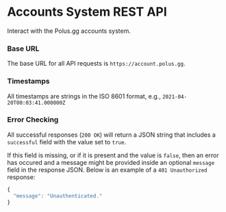 # Accounts System REST API

Interact with the Polus.gg accounts system.

### Base URL

The base URL for all API requests is `https://account.polus.gg`.

### Timestamps

All timestamps are strings in the ISO 8601 format, e.g., `2021-04-20T00:03:41.000000Z`

### Error Checking

All successful responses (`200 OK`) will return a JSON string that includes a `successful` field with the value set to `true`.

If this field is missing, or if it is present and the value is `false`, then an error has occured and a message might be provided inside an optional `message` field in the response JSON. Below is an example of a `401 Unauthorized` response:

```ts
{
  "message": "Unauthenticated."
}
```

